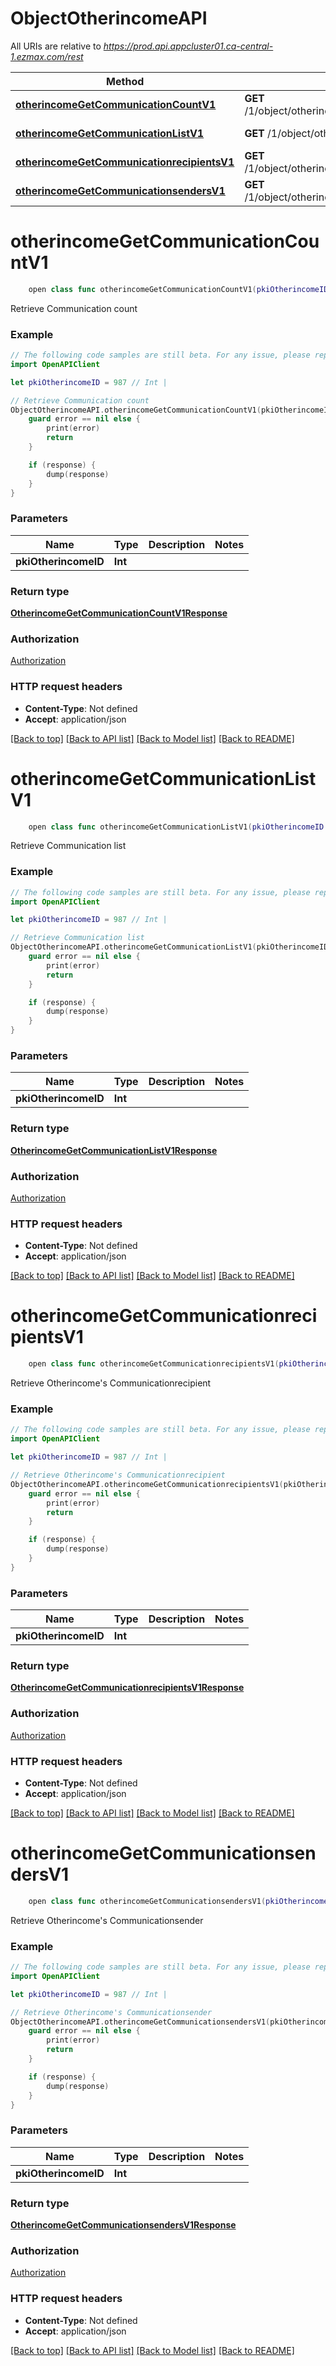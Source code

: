 # ObjectOtherincomeAPI

All URIs are relative to *https://prod.api.appcluster01.ca-central-1.ezmax.com/rest*

Method | HTTP request | Description
------------- | ------------- | -------------
[**otherincomeGetCommunicationCountV1**](ObjectOtherincomeAPI.md#otherincomegetcommunicationcountv1) | **GET** /1/object/otherincome/{pkiOtherincomeID}/getCommunicationCount | Retrieve Communication count
[**otherincomeGetCommunicationListV1**](ObjectOtherincomeAPI.md#otherincomegetcommunicationlistv1) | **GET** /1/object/otherincome/{pkiOtherincomeID}/getCommunicationList | Retrieve Communication list
[**otherincomeGetCommunicationrecipientsV1**](ObjectOtherincomeAPI.md#otherincomegetcommunicationrecipientsv1) | **GET** /1/object/otherincome/{pkiOtherincomeID}/getCommunicationrecipients | Retrieve Otherincome&#39;s Communicationrecipient
[**otherincomeGetCommunicationsendersV1**](ObjectOtherincomeAPI.md#otherincomegetcommunicationsendersv1) | **GET** /1/object/otherincome/{pkiOtherincomeID}/getCommunicationsenders | Retrieve Otherincome&#39;s Communicationsender


# **otherincomeGetCommunicationCountV1**
```swift
    open class func otherincomeGetCommunicationCountV1(pkiOtherincomeID: Int, completion: @escaping (_ data: OtherincomeGetCommunicationCountV1Response?, _ error: Error?) -> Void)
```

Retrieve Communication count



### Example
```swift
// The following code samples are still beta. For any issue, please report via http://github.com/OpenAPITools/openapi-generator/issues/new
import OpenAPIClient

let pkiOtherincomeID = 987 // Int | 

// Retrieve Communication count
ObjectOtherincomeAPI.otherincomeGetCommunicationCountV1(pkiOtherincomeID: pkiOtherincomeID) { (response, error) in
    guard error == nil else {
        print(error)
        return
    }

    if (response) {
        dump(response)
    }
}
```

### Parameters

Name | Type | Description  | Notes
------------- | ------------- | ------------- | -------------
 **pkiOtherincomeID** | **Int** |  | 

### Return type

[**OtherincomeGetCommunicationCountV1Response**](OtherincomeGetCommunicationCountV1Response.md)

### Authorization

[Authorization](../README.md#Authorization)

### HTTP request headers

 - **Content-Type**: Not defined
 - **Accept**: application/json

[[Back to top]](#) [[Back to API list]](../README.md#documentation-for-api-endpoints) [[Back to Model list]](../README.md#documentation-for-models) [[Back to README]](../README.md)

# **otherincomeGetCommunicationListV1**
```swift
    open class func otherincomeGetCommunicationListV1(pkiOtherincomeID: Int, completion: @escaping (_ data: OtherincomeGetCommunicationListV1Response?, _ error: Error?) -> Void)
```

Retrieve Communication list



### Example
```swift
// The following code samples are still beta. For any issue, please report via http://github.com/OpenAPITools/openapi-generator/issues/new
import OpenAPIClient

let pkiOtherincomeID = 987 // Int | 

// Retrieve Communication list
ObjectOtherincomeAPI.otherincomeGetCommunicationListV1(pkiOtherincomeID: pkiOtherincomeID) { (response, error) in
    guard error == nil else {
        print(error)
        return
    }

    if (response) {
        dump(response)
    }
}
```

### Parameters

Name | Type | Description  | Notes
------------- | ------------- | ------------- | -------------
 **pkiOtherincomeID** | **Int** |  | 

### Return type

[**OtherincomeGetCommunicationListV1Response**](OtherincomeGetCommunicationListV1Response.md)

### Authorization

[Authorization](../README.md#Authorization)

### HTTP request headers

 - **Content-Type**: Not defined
 - **Accept**: application/json

[[Back to top]](#) [[Back to API list]](../README.md#documentation-for-api-endpoints) [[Back to Model list]](../README.md#documentation-for-models) [[Back to README]](../README.md)

# **otherincomeGetCommunicationrecipientsV1**
```swift
    open class func otherincomeGetCommunicationrecipientsV1(pkiOtherincomeID: Int, completion: @escaping (_ data: OtherincomeGetCommunicationrecipientsV1Response?, _ error: Error?) -> Void)
```

Retrieve Otherincome's Communicationrecipient



### Example
```swift
// The following code samples are still beta. For any issue, please report via http://github.com/OpenAPITools/openapi-generator/issues/new
import OpenAPIClient

let pkiOtherincomeID = 987 // Int | 

// Retrieve Otherincome's Communicationrecipient
ObjectOtherincomeAPI.otherincomeGetCommunicationrecipientsV1(pkiOtherincomeID: pkiOtherincomeID) { (response, error) in
    guard error == nil else {
        print(error)
        return
    }

    if (response) {
        dump(response)
    }
}
```

### Parameters

Name | Type | Description  | Notes
------------- | ------------- | ------------- | -------------
 **pkiOtherincomeID** | **Int** |  | 

### Return type

[**OtherincomeGetCommunicationrecipientsV1Response**](OtherincomeGetCommunicationrecipientsV1Response.md)

### Authorization

[Authorization](../README.md#Authorization)

### HTTP request headers

 - **Content-Type**: Not defined
 - **Accept**: application/json

[[Back to top]](#) [[Back to API list]](../README.md#documentation-for-api-endpoints) [[Back to Model list]](../README.md#documentation-for-models) [[Back to README]](../README.md)

# **otherincomeGetCommunicationsendersV1**
```swift
    open class func otherincomeGetCommunicationsendersV1(pkiOtherincomeID: Int, completion: @escaping (_ data: OtherincomeGetCommunicationsendersV1Response?, _ error: Error?) -> Void)
```

Retrieve Otherincome's Communicationsender



### Example
```swift
// The following code samples are still beta. For any issue, please report via http://github.com/OpenAPITools/openapi-generator/issues/new
import OpenAPIClient

let pkiOtherincomeID = 987 // Int | 

// Retrieve Otherincome's Communicationsender
ObjectOtherincomeAPI.otherincomeGetCommunicationsendersV1(pkiOtherincomeID: pkiOtherincomeID) { (response, error) in
    guard error == nil else {
        print(error)
        return
    }

    if (response) {
        dump(response)
    }
}
```

### Parameters

Name | Type | Description  | Notes
------------- | ------------- | ------------- | -------------
 **pkiOtherincomeID** | **Int** |  | 

### Return type

[**OtherincomeGetCommunicationsendersV1Response**](OtherincomeGetCommunicationsendersV1Response.md)

### Authorization

[Authorization](../README.md#Authorization)

### HTTP request headers

 - **Content-Type**: Not defined
 - **Accept**: application/json

[[Back to top]](#) [[Back to API list]](../README.md#documentation-for-api-endpoints) [[Back to Model list]](../README.md#documentation-for-models) [[Back to README]](../README.md)

